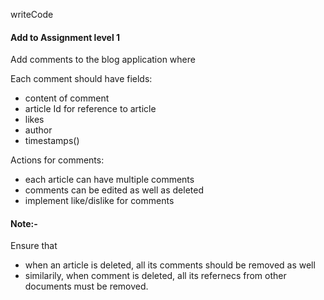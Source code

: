 writeCode

#### Add to Assignment level 1

Add comments to the blog application where

Each comment should have fields:

- content of comment
- article Id for reference to article
- likes
- author
- timestamps()

Actions for comments:

- each article can have multiple comments
- comments can be edited as well as deleted
- implement like/dislike for comments

#### Note:-

Ensure that

- when an article is deleted, all its comments should be removed as well
- similarily, when comment is deleted, all its refernecs from other documents must be removed.
